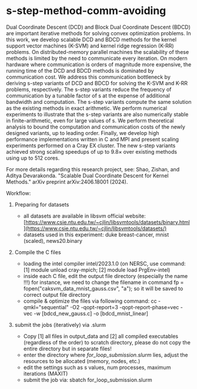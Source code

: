 # s-step-method-comm-avoiding

Dual Coordinate Descent (DCD) and Block Dual Coordinate Descent (BDCD) are important iterative methods for solving convex optimization problems. In this work, we develop scalable DCD and BDCD methods for the kernel support vector machines (K-SVM) and kernel ridge regression (K-RR) problems. On distributed-memory parallel machines the scalability of these methods is limited by the need to communicate every iteration. On modern hardware where communication is orders of magnitude more expensive, the running time of the DCD and BDCD methods is dominated by communication cost. We address this communication bottleneck by deriving s-step variants of DCD and BDCD for solving the K-SVM and K-RR problems, respectively. The s-step variants reduce the frequency of communication by a tunable factor of s at the expense of additional bandwidth and computation. The s-step variants compute the same solution as the existing methods in exact arithmetic. We perform numerical experiments to illustrate that the s-step variants are also numerically stable in finite-arithmetic, even for large values of s. We perform theoretical analysis to bound the computation and communication costs of the newly designed variants, up to leading order. Finally, we develop high performance implementations written in C and MPI and present scaling experiments performed on a Cray EX cluster. The new s-step variants achieved strong scaling speedups of up to 9.8× over existing methods using up to 512 cores.


For more details regarding this research project, see: Shao, Zishan, and Aditya Devarakonda. "Scalable Dual Coordinate Descent for Kernel Methods." arXiv preprint arXiv:2406.18001 (2024).


Workflow:

1. Preparing for datasets
   - all datasets are available in libsvm official website: [https://www.csie.ntu.edu.tw/~cjlin/libsvmtools/datasets/binary.html](https://www.csie.ntu.edu.tw/~cjlin/libsvmtools/datasets/)
   - datasets used in this experiment: duke breast-cancer, mnist (scaled), news20.binary

2. Compile the C files
   - loading the intel compiler intel/2023.1.0 (on NERSC, use command: [1] module unload cray-mpich; [2] module load PrgEnv-intel)
   - inside each C file, edit the output file directory (especially the name !!!) for instance, we need to change the filename in command fp = fopen("caksvm_data_mnist_gauss.csv", "a"); so it will be saved to correct output file directory
   - compile & optimize the files via following command: cc -qmkl="sequential" -O2 -qopt-report=3 -qopt-report-phase=vec -vec -w [bdcd_new_gauss.c] -o [bdcd_mnist_linear]

3. submit the jobs (iteratively) via .slurm
   - Copy [1] all files in output_data and [2] all compiled executables (regardless of the order) to scratch directory, please do not copy the entire directory but in separate files!
   - enter the directory where *for_loop_submission.slurm* lies, adjust the resources to be allocated (memory, nodes, etc.)
   - edit the settings such as s values, num processes, maximum iterations (MAXIT)
   - submit the job via: sbatch for_loop_submission.slurm

